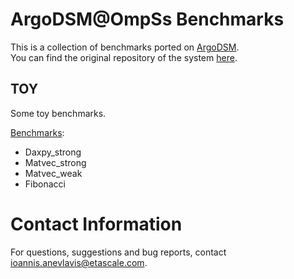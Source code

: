 # ArgoDSM@OmpSs Benchmarks

This is a collection of benchmarks ported on [ArgoDSM](https://www.it.uu.se/research/project/argo).\
You can find the original repository of the system [here](https://github.com/etascale/argodsm).

## TOY

Some toy benchmarks.

<ins>Benchmarks</ins>:
- Daxpy\_strong
- Matvec\_strong
- Matvec\_weak
- Fibonacci

# Contact Information

For questions, suggestions and bug reports, contact [ioannis.anevlavis@etascale.com](mailto:ioannis.anevlavis@etascale.com).
